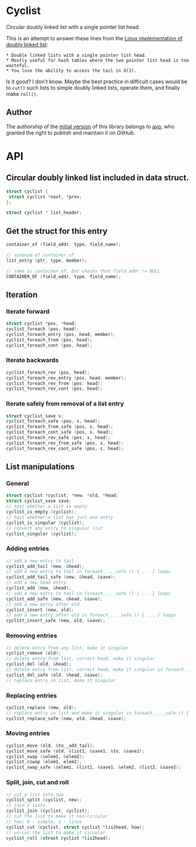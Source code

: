 # Cyclist

Circular doubly linked list with a single pointer list head.

This is an attempt to answer these lines from the
[Linux implementation of doubly linked list][linux-dll]:

[linux-dll]: https://github.com/torvalds/linux/blob/master/include/linux/list.h

    * Double linked lists with a single pointer list head.
    * Mostly useful for hash tables where the two pointer list head is too wasteful.
    * You lose the ability to access the tail in O(1).

Is it good? I don't know.
Maybe the best practice in difficult cases would be to `cut()` such lists
to simple doubly linked lists, operate them, and finally make `roll()`.

## Author

The authorship of the [initial version][commit-1] of this library belongs to [avp], who granted the right to publish and maintain it on GitHub.

[avp]: https://github.com/avp210159
[commit-1]: https://github.com/NickVolynkin/cyclist/commit/9ebdf246ea0e3675025669bbfc5d67a140d5eab9


# API

## Circular doubly linked list included in data struct.

```c
struct cyclist {
 struct cyclist *next, *prev;
};

struct cyclist * list_header;
```

## Get the struct for this entry

```c
container_of (field_addr, type, field_name);

// synonym of container_of
list_entry (ptr, type, member);

// same as container_of, but checks that field_addr != NULL
CONTAINER_OF (field_addr, type, field_name);
```

## Iteration

### Iterate forward

```c
struct cyclist *pos, *head;
cyclist_foreach (pos, head);
cyclist_foreach_entry (pos, head, member);
cyclist_foreach_from (pos, head);
cyclist_foreach_cont (pos, head);
```

### Iterate backwards

```c
cyclist_foreach_rev (pos, head);
cyclist_foreach_rev_entry (pos, head, member);
cyclist_foreach_rev_from (pos, head);
cyclist_foreach_rev_cont (pos, head);
```

### Iterate safely from removal of a list entry

```c
struct cyclist_save s;
cyclist_foreach_safe (pos, s, head);
cyclist_foreach_from_safe (pos, s, head);
cyclist_foreach_cont_safe (pos, s, head);
cyclist_foreach_rev_safe (pos, s, head);
cyclist_foreach_rev_from_safe (pos, s, head);
cyclist_foreach_rev_cont_safe (pos, s, head);
```

## List manipulations

### General

```c
struct cyclist *cyclist, *new, *old, *head;
struct cyclist_save save;
// test whether a list is empty
cyclist_is_empty (cyclist);
// test whether a list has just one entry
cyclist_is_singular (cyclist);
// convert any entry to singular list
cyclist_singular (cyclist);
```

### Adding entries

```c
// add a new entry to tail
cyclist_add_tail (new, &head);
// add a new entry to tail in foreach_..._safe () { ... } loops
cyclist_add_tail_safe (new, &head, &save);
// add a new head entry
cyclist_add (new, &head);
// add a new entry to tail in foreach_..._safe () { ... } loops
cyclist_add_safe (new, &head, &save);
// add a new entry after old
cyclist_insert (new, old);
// add a new entry after old in foreach_..._safe () { ... } loops
cyclist_insert_safe (new, old, &save);
```

### Removing entries

```c
// delete entry from any list, make it singular
cyclist_remove (old);
// delete entry from list, correct head, make it singular
cyclist_del (old, &head);
// delete entry from list, correct head, make it singular in foreach_..._safe () { ... } loops
cyclist_del_safe (old, &head, &save);
// replace entry in list, make it singular
```

### Replacing entries

```c
cyclist_replace (new, old);
// replace entry in list and make it singular in foreach_..._safe () { ... } loops
cyclist_replace_safe (new, old, &head, &save);
```

### Moving entries

```c
cyclist_move (old, &to__add_tail);
cyclist_move_safe (old, &list1, &save1, &to, &save2);
cyclist_swap (&elem1, &elem2);
cyclist_cswap (elem1, elem2);
cyclist_swap_safe (&elem1, &list1, &save1, &elem2, &list2, &save2);
```

### Split, join, cut and roll

```c
// cut a list into two
cyclist_split (cyclist, new);
// join 2 lists
cyclist_join (cyclist, cyclist);
// cut the list to make it non-circular
// how: 0 - simple, 1 - linus
cyclist_cut (cyclist, struct cyclist *lis2head, how);
// un-cut the list to make it circular
cyclist_roll (struct cyclist *lis2head);
```
